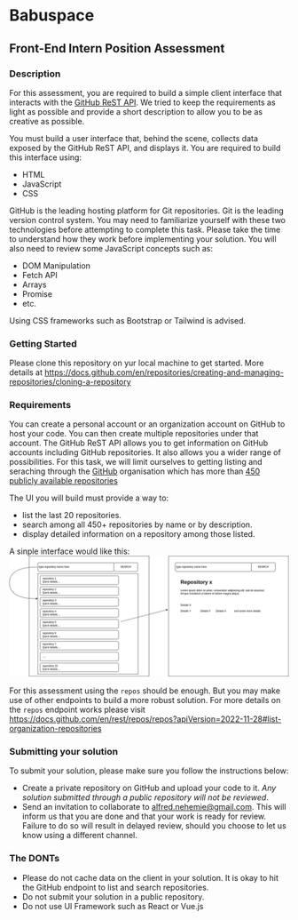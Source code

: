 # Babuspace 

## Front-End Intern Position Assessment

### Description
For this assessment, you are required to build a simple client interface that interacts with the [GitHub ReST API](https://docs.github.com/en/rest). We tried to keep the requirements as light as possible and provide a short description to allow you to be as creative as possible.

You must build a user interface that, behind the scene, collects data exposed by the GitHub ReST API, and displays it. You are required to build this interface using:
- HTML
- JavaScript
- CSS

GitHub is the leading hosting platform for Git repositories. Git is the leading version control system. You may need to familiarize yourself with these two technologies before attempting to complete this task. Please take the time to understand how they work before implementing your solution. You will also need to review some JavaScript concepts such as:
- DOM Manipulation
- Fetch API
- Arrays
- Promise
- etc.

Using CSS frameworks such as Bootstrap or Tailwind is advised.

### Getting Started
Please clone this repository on yur local machine to get started. More details at https://docs.github.com/en/repositories/creating-and-managing-repositories/cloning-a-repository

### Requirements
You can create a personal account or an organization account on GitHub to host your code. You can then create multiple repositories under that account. The GitHub ReST API allows you to get information on GitHub accounts including GitHub repositories. It also allows you a wider range of possibilities. For this task, we will limit ourselves to getting listing and seraching through the [GitHub](https://github.com/github) organisation which has more than [450 publicly available repositories](https://github.com/orgs/github/repositories)

The UI you will build must provide a way to:
- list the last 20 repositories. 
- search among all 450+ repositories by name or by description.
- display detailed information on a repository among those listed.

A sinple interface would like this:
![](./sample-ui.jpg)

For this assessment using the `repos` should be enough. But you may make use of other endpoints to build a more robust solution. For more details on the `repos` endpoint works please visit https://docs.github.com/en/rest/repos/repos?apiVersion=2022-11-28#list-organization-repositories

### Submitting your solution
To submit your solution, please make sure you follow the instructions below:
- Create a private repository on GitHub and upload your code to it. *Any solution submitted through a public repository will not be reviewed*.
- Send an invitation to collaborate to alfred.nehemie@gmail.com. This will inform us that you are done and that your work is ready for review. Failure to do so will result in delayed review, should you choose to let us know using a different channel.

### The DONTs
- Please do not cache data on the client in your solution. It is okay to hit the GitHub endpoint to list and search repositories.
- Do not submit your solution in a public repository.
- Do not use UI Framework such as React or Vue.js
